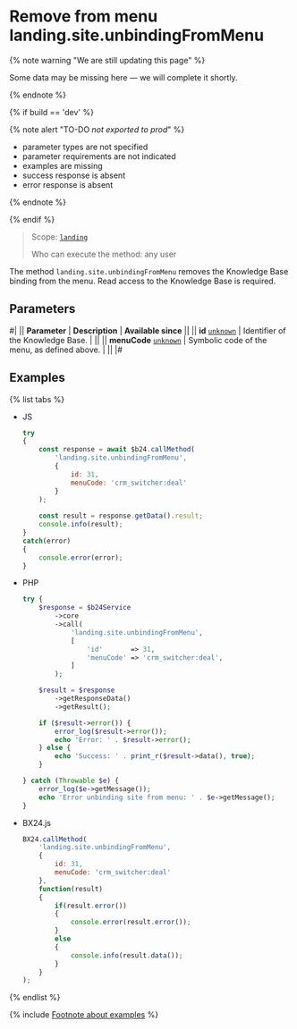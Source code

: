 # Remove from menu landing.site.unbindingFromMenu

{% note warning "We are still updating this page" %}

Some data may be missing here — we will complete it shortly.

{% endnote %}

{% if build == 'dev' %}

{% note alert "TO-DO _not exported to prod_" %}

- parameter types are not specified
- parameter requirements are not indicated
- examples are missing
- success response is absent
- error response is absent

{% endnote %}

{% endif %}

> Scope: [`landing`](../../../scopes/permissions.md)
>
> Who can execute the method: any user

The method `landing.site.unbindingFromMenu` removes the Knowledge Base binding from the menu. Read access to the Knowledge Base is required.

## Parameters

#|
|| **Parameter** | **Description** | **Available since** ||
|| **id**
[`unknown`](../../../data-types.md) | Identifier of the Knowledge Base. | ||
|| **menuCode**
[`unknown`](../../../data-types.md) | Symbolic code of the menu, as defined above. | ||
|#

## Examples

{% list tabs %}

- JS

    ```js
    try
    {
    	const response = await $b24.callMethod(
    		'landing.site.unbindingFromMenu',
    		{
    			id: 31,
    			menuCode: 'crm_switcher:deal'
    		}
    	);
    	
    	const result = response.getData().result;
    	console.info(result);
    }
    catch(error)
    {
    	console.error(error);
    }
    ```

- PHP

    ```php
    try {
        $response = $b24Service
            ->core
            ->call(
                'landing.site.unbindingFromMenu',
                [
                    'id'       => 31,
                    'menuCode' => 'crm_switcher:deal',
                ]
            );
    
        $result = $response
            ->getResponseData()
            ->getResult();
    
        if ($result->error()) {
            error_log($result->error());
            echo 'Error: ' . $result->error();
        } else {
            echo 'Success: ' . print_r($result->data(), true);
        }
    
    } catch (Throwable $e) {
        error_log($e->getMessage());
        echo 'Error unbinding site from menu: ' . $e->getMessage();
    }
    ```

- BX24.js

    ```js
    BX24.callMethod(
        'landing.site.unbindingFromMenu',
        {
            id: 31,
            menuCode: 'crm_switcher:deal'
        },
        function(result)
        {
            if(result.error())
            {
                console.error(result.error());
            }
            else
            {
                console.info(result.data());
            }
        }
    );
    ```

{% endlist %}

{% include [Footnote about examples](../../../../_includes/examples.md) %}